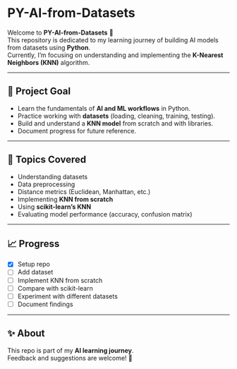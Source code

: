 # PY-AI-from-Datasets

Welcome to **PY-AI-from-Datasets** 🎯  
This repository is dedicated to my learning journey of building AI models from datasets using **Python**.  
Currently, I’m focusing on understanding and implementing the **K-Nearest Neighbors (KNN)** algorithm.

---

## 📌 Project Goal
- Learn the fundamentals of **AI and ML workflows** in Python.
- Practice working with **datasets** (loading, cleaning, training, testing).
- Build and understand a **KNN model** from scratch and with libraries.
- Document progress for future reference.

---

## 🧠 Topics Covered
- Understanding datasets
- Data preprocessing
- Distance metrics (Euclidean, Manhattan, etc.)
- Implementing **KNN from scratch**
- Using **scikit-learn’s KNN**
- Evaluating model performance (accuracy, confusion matrix)

---

## 📈 Progress
- [x] Setup repo  
- [ ] Add dataset  
- [ ] Implement KNN from scratch  
- [ ] Compare with scikit-learn  
- [ ] Experiment with different datasets  
- [ ] Document findings  

---

## ✨ About
This repo is part of my **AI learning journey**.  
Feedback and suggestions are welcome! 🚀

